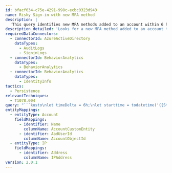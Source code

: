 ```yaml
---
id: bfacf634-c75e-4291-998c-ecbc0323d943
name: Risky Sign-in with new MFA method
description: |
  'This query identifies new MFA methods added to an account within 6 hours of a medium or high risk sign-in session. It includes UEBA logs IdentityInfo and BehaviorAnalytics for context.'
description_detailed: 'Looks for a new MFA method added to an account that was preceded by medium or high risk sign-in session for the same user within maximum 6h timeframe.  This query has also been updated to include UEBA logs IdentityInfo and BehaviorAnalytics for contextual information around the results.'
requiredDataConnectors:
  - connectorId: AzureActiveDirectory
    dataTypes:
      - AuditLogs
      - SigninLogs
  - connectorId: BehaviorAnalytics
    dataTypes:
      - BehaviorAnalytics
  - connectorId: BehaviorAnalytics
    dataTypes:
      - IdentityInfo
tactics:
  - Persistence
relevantTechniques:
  - T1078.004
query: "```kusto\nlet timeDelta = 6h;\nlet starttime = todatetime('{{StartTimeISO}}');\nlet endtime = todatetime('{{EndTimeISO}}');\nlet mfaMethodAdded=AuditLogs\n| where TimeGenerated between (starttime .. endtime)\n| where OperationName =~ \"Update user\" \n| where TargetResources has \"StrongAuthenticationPhoneAppDetail\"\n| extend AccountUpn = tostring(TargetResources[0].userPrincipalName)\n| extend AccountObjectId = tostring(TargetResources[0].id)\n| project MfaAddedTimestamp=TimeGenerated,AccountUpn,AccountObjectId;\nlet usersWithNewMFAMethod=mfaMethodAdded\n| distinct AccountObjectId;\nlet hasusersWithNewMFAMethod = isnotempty(toscalar(usersWithNewMFAMethod));\nlet riskySignins=SigninLogs\n| where TimeGenerated between ((starttime-timeDelta) .. endtime)\n| where hasusersWithNewMFAMethod\n| where UserId in (usersWithNewMFAMethod) \n| where RiskLevelDuringSignIn has_any ('medium', 'high')\n| where AppDisplayName in~ (\"Office 365 Exchange Online\", \"OfficeHome\") \n| where isnotempty(Id) \n| project SignInTimestamp=TimeGenerated, AppDisplayName, CorrelationId, AccountObjectId=UserId, IPAddress, RiskLevelDuringSignIn \n| summarize SignInTimestamp=argmin(SignInTimestamp,*) by AppDisplayName, CorrelationId, AccountObjectId, IPAddress, RiskLevelDuringSignIn;\nmfaMethodAdded \n| join riskySignins on AccountObjectId \n| where  MfaAddedTimestamp - SignInTimestamp < timeDelta //Time delta between risky sign-in and device registration less than 6h \n| project-away AccountObjectId1\n| extend timestamp = MfaAddedTimestamp, AccountCustomEntity = tolower(AccountUpn), IPCustomEntity = IPAddress\n| join kind=leftouter (\n    IdentityInfo\n    | summarize LatestReportTime = arg_max(TimeGenerated, *) by AccountUPN\n    | extend BlastRadiusInt = iif(BlastRadius == \"High\", 1, 0)\n    | project AccountUPN, Tags, JobTitle, GroupMembership, AssignedRoles, UserType, IsAccountEnabled, BlastRadiusInt\n    | summarize\n        Tags = make_set(Tags, 1000),\n        GroupMembership = make_set(GroupMembership, 1000),\n        AssignedRoles = make_set(AssignedRoles, 1000),\n        BlastRadiusInt = sum(BlastRadiusInt),\n        UserType = make_set(UserType, 1000),\n        UserAccountControl = make_set(UserType, 1000)\n    by AccountUPN\n    | extend UserPrincipalName=tolower(AccountUPN)\n    | project-rename AccountCustomEntity = AccountUPN\n) on AccountCustomEntity\n| join kind=leftouter (\n    BehaviorAnalytics\n    | where ActivityType in (\"FailedLogOn\", \"LogOn\")\n    | where isnotempty(SourceIPAddress)\n    | project UsersInsights, DevicesInsights, ActivityInsights, InvestigationPriority, SourceIPAddress\n    | project-rename IPAddress = SourceIPAddress\n    | summarize\n        UsersInsights = make_set(UsersInsights, 1000),\n        DevicesInsights = make_set(DevicesInsights, 1000),\n        IPInvestigationPriority = sum(InvestigationPriority)\n    by IPAddress)\non IPAddress\n| extend Account_0_Name = AccountCustomEntity\n| extend Account_0_AadUserId = AccountObjectId\n| extend IP_0_Address = IPAddress\n| extend UEBARiskScore = BlastRadiusInt + IPInvestigationPriority\n| sort by UEBARiskScore desc \n```"
entityMappings:
  - entityType: Account
    fieldMappings:
      - identifier: Name
        columnName: AccountCustomEntity
      - identifier: AadUserId
        columnName: AccountObjectId
  - entityType: IP
    fieldMappings:
      - identifier: Address
        columnName: IPAddress
version: 2.0.1
---
```


